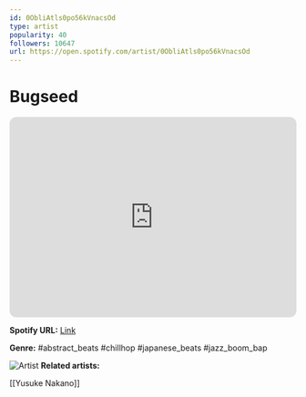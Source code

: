 ```yaml
---
id: 0ObliAtls0po56kVnacsOd
type: artist
popularity: 40
followers: 10647
url: https://open.spotify.com/artist/0ObliAtls0po56kVnacsOd
---
```

# Bugseed

<iframe style="border-radius:12px" src="https://open.spotify.com/embed/artist/0ObliAtls0po56kVnacsOd" width="100%" height="352" frameBorder="0" allowfullscreen="" allow="autoplay; clipboard-write; encrypted-media; fullscreen; picture-in-picture" loading="lazy"></iframe>

**Spotify URL:** [Link](https://open.spotify.com/artist/0ObliAtls0po56kVnacsOd)

**Genre:**  #abstract_beats #chillhop #japanese_beats #jazz_boom_bap

![Artist](https://i.scdn.co/image/ab6761610000e5eb6e698f22785928bf58f40f8c)
**Related artists:**

[[Yusuke Nakano]]
